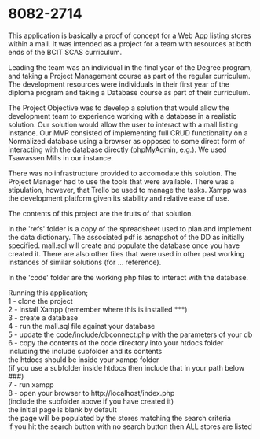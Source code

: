 # 8082-2714
This application is basically a proof of concept for a Web App listing stores within a mall.  It was intended as a project for a team with resources at both ends of the BCIT SCAS curriculum.

Leading the team was an individual in the final year of the Degree program, and taking a Project Management course as part of the regular curriculum.  The development resources were individuals in their first year of the diploma program and taking a Database course as part of their curriculum.  

The Project Objective was to develop a solution that would allow the development team to experience working with a database in a realistic solution.  Our solution would allow the user to interact with a mall listing instance. Our MVP consisted of implementing full CRUD functionality on a Normalized database using a browser as opposed to some direct form of interacting with the database directly (phpMyAdmin, e.g.).  We used Tsawassen Mills in our instance.

There was no infrastructure provided to accomodate this solution.  The Project Manager had to use the tools that were available.  There was a stipulation, however, that Trello be used to manage the tasks.  Xampp was the development platform given its stability and relative ease of use.

The contents of this project are the fruits of that solution.

In the 'refs' folder is a copy of the spreadsheet used to plan and implement the data dictionary.  The associated pdf is asnapshot of the DD as initially specified.  mall.sql will create and populate the database once you have created it. There are also other files that were used in other past working instances of similar solutions (for ... reference).

In the 'code' folder are the working php files to interact with the database.

Running this application;  
1 - clone the project  
2 - install Xampp (remember where this is installed ***)  
3 - create a database  
4 - run the mall.sql file against your database  
5 - update the code/include/dbconnect.php with the parameters of your db  
6 - copy the contents of the code directory into your htdocs folder  
    including the include subfolder and its contents  
    the htdocs should be inside your xampp folder  
    (if you use a subfolder inside htdocs then include that in your path below ###)  
7 - run xampp  
8 - open your browser to http://localhost/index.php  
    (include the subfolder above if you have created it)  
    the initial page is blank by default  
    the page will be populated by the stores matching the search criteria  
    if you hit the search button with no search button then ALL stores are listed  
